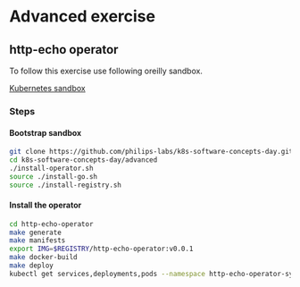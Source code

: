 # Advanced exercise

## http-echo operator

To follow this exercise use following oreilly sandbox.

[Kubernetes sandbox](https://learning.oreilly.com/scenarios/kubernetes-sandbox/9781492062820/)

### Steps

#### Bootstrap sandbox

```bash
git clone https://github.com/philips-labs/k8s-software-concepts-day.git
cd k8s-software-concepts-day/advanced
./install-operator.sh
source ./install-go.sh
source ./install-registry.sh
```

#### Install the operator

```bash
cd http-echo-operator
make generate
make manifests
export IMG=$REGISTRY/http-echo-operator:v0.0.1
make docker-build
make deploy
kubectl get services,deployments,pods --namespace http-echo-operator-system
```
